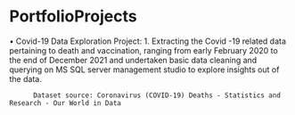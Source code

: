# PortfolioProjects
•	Covid-19 Data Exploration Project:
        1. Extracting the Covid -19 related data pertaining to death and vaccination, ranging from early February 2020 to the end of December 2021 and undertaken basic data cleaning and querying on MS SQL server management studio to explore insights out of the data.

          Dataset source: Coronavirus (COVID-19) Deaths - Statistics and Research - Our World in Data
